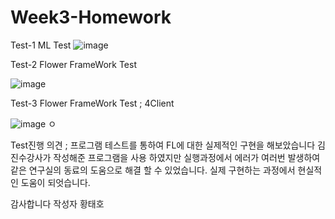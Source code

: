 # Week3-Homework
Test-1 ML Test
![image](https://user-images.githubusercontent.com/82348104/191165898-903a51e4-6a40-4b9b-bc4b-0b4a1f871d77.png)

Test-2 Flower FrameWork Test

![image](https://user-images.githubusercontent.com/82348104/191164986-c5028e42-90f7-4025-89dd-5699aa6ac3a3.png)

Test-3 Flower FrameWork Test ; 4Client

![image](https://user-images.githubusercontent.com/82348104/191180252-aa4c34e5-c7b9-491e-9038-9da09076a902.png)
ㅇ

Test진행 의견 ;
프로그램 테스트를 통하여 FL에 대한 실제적인 구현을 해보았습니다
김진수강사가 작성해준 프로그램을 사용 하였지만 
실행과정에서 에러가 여러번 발생하여 
같은 연구실의 동료의 도움으로 해결 할 수 있었습니다.
실제 구현하는 과정에서 현실적인 도움이 되엇습니다.

감사합니다
작성자 황태호
